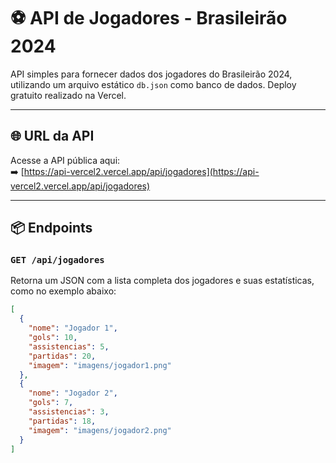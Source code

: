 # ⚽ API de Jogadores - Brasileirão 2024

API simples para fornecer dados dos jogadores do Brasileirão 2024, utilizando um arquivo estático `db.json` como banco de dados. Deploy gratuito realizado na Vercel.

---

## 🌐 URL da API

Acesse a API pública aqui:  
➡️ [https://api-vercel2.vercel.app/api/jogadores](https://api-vercel2.vercel.app/api/jogadores)

---

## 📦 Endpoints

### `GET /api/jogadores`

Retorna um JSON com a lista completa dos jogadores e suas estatísticas, como no exemplo abaixo:

```json
[
  {
    "nome": "Jogador 1",
    "gols": 10,
    "assistencias": 5,
    "partidas": 20,
    "imagem": "imagens/jogador1.png"
  },
  {
    "nome": "Jogador 2",
    "gols": 7,
    "assistencias": 3,
    "partidas": 18,
    "imagem": "imagens/jogador2.png"
  }
]

